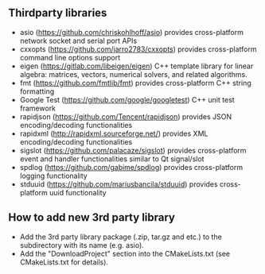 ## Thirdparty libraries
* asio (https://github.com/chriskohlhoff/asio) provides cross-platform network socket and serial port APIs
* cxxopts (https://github.com/jarro2783/cxxopts) provides cross-platform command line options support
* eigen (https://gitlab.com/libeigen/eigen) C++ template library for linear algebra: matrices, vectors, numerical solvers, and related algorithms.
* fmt (https://github.com/fmtlib/fmt) provides cross-platform C++ string formatting
* Google Test (https://github.com/google/googletest) C++ unit test framework
* rapidjson (https://github.com/Tencent/rapidjson) provides JSON encoding/decoding functionalities
* rapidxml (http://rapidxml.sourceforge.net/) provides XML encoding/decoding functionalities
* sigslot (https://github.com/palacaze/sigslot) provides cross-platform event and handler functionalities similar to Qt signal/slot
* spdlog (https://github.com/gabime/spdlog) provides cross-platform logging functionality
* stduuid (https://github.com/mariusbancila/stduuid) provides cross-platform uuid functionality

## How to add new 3rd party library
* Add the 3rd party library package (.zip, tar.gz and etc.) to the subdirectory with its name (e.g. asio).
* Add the "DownloadProject" section into the CMakeLists.txt (see CMakeLists.txt for details).